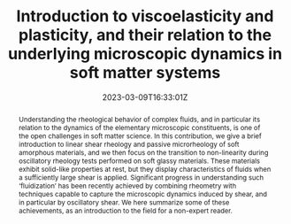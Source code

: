 ---
title: "Introduction to viscoelasticity and plasticity, and their relation to the underlying microscopic dynamics in soft matter systems"
authors:
- admin
- Véronique Trappe

#author_notes:
#- "author1 note"
#- "author2 note"
date: "2023-03-09T16:33:01Z"
doi: "10.1016/j.physa.2023.128653"

# Schedule page publish date (NOT publication's date).
publishDate: "2024-04-15T00:00:00Z"

# Publication type.
# Legend: 0 = Uncategorized; 1 = Conference paper; 2 = Journal article;
# 3 = Preprint / Working Paper; 4 = Report; 5 = Book; 6 = Book section;
# 7 = Thesis; 8 = Patent
publication_types: ["article-journal"]

# Publication name and optional abbreviated publication name.
publication: "*Physica A: Statistical Mechanics And Its Applications* **631**, 128653"
publication_short: "*Phys. A (Amsterdam, Neth.)* **631**, 128653"

abstract: "Understanding the rheological behavior of complex fluids, and in particular its relation to the dynamics of the elementary microscopic constituents, is one of the open challenges in soft matter science. In this contribution, we give a brief introduction to linear shear rheology and passive microrheology of soft amorphous materials, and we then focus on the transition to non-linearity during oscillatory rheology tests performed on soft glassy materials. These materials exhibit solid-like properties at rest, but they display characteristics of fluids when a sufficiently large shear is applied. Significant progress in understanding such ‘fluidization’ has been recently achieved by combining rheometry with techniques capable to capture the microscopic dynamics induced by shear, and in particular by oscillatory shear. We here summarize some of these achievements, as an introduction to the field for a non-expert reader."

# Summary. An optional shortened abstract.
summary:

tags:
#- tag1
#- tag2
featured: false

links:
#- name: Link
#  url: "link..."
#url_pdf: ''
#url_code: ''
#url_dataset: ''
#url_poster: ''
#url_project: ''
#url_slides: ''
#url_source: ''
#url_video: ''

# Featured image
# To use, add an image named `featured.jpg/png` to your page's folder. 
#image:
#  caption: ""
#  focal_point: ""
#  preview_only: false

# Associated Projects (optional).
#   Associate this publication with one or more of your projects.
#   Simply enter your project's folder or file name without extension.
#   E.g. `internal-project` references `content/project/internal-project/index.md`.
#   Otherwise, set `projects: []`.
projects: []

# Slides (optional).
#   Associate this publication with Markdown slides.
#   Simply enter your slide deck's filename without extension.
#   E.g. `slides: "example"` references `content/slides/example/index.md`.
#   Otherwise, set `slides: ""`.
slides:

# Comments (optional).
#   Enable comments in the page.
commentable: false
---